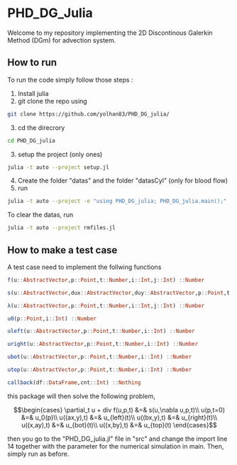 # PHD_DG_Julia

Welcome to my repository implementing the 2D Discontinous Galerkin Method (DGm) for advection system.

## How to run

To run the code simply follow those steps :

1. Install julia
2. git clone the repo using 
```bash 
git clone https://github.com/yolhan83/PHD_DG_julia/
```
3. cd the direcrory
```bash 
cd PHD_DG_julia
```
3. setup the project (only ones) 
```bash
julia -t auto --project setup.jl
```
4. Create the folder "datas" and the folder "datasCyl" (only for blood flow)
5. run 
```bash 
julia -t auto --project -e "using PHD_DG_julia; PHD_DG_julia.main();"
```

To clear the datas, 
run 
```bash 
julia -t auto --project rmfiles.jl
```

## How to make a test case

A test case need to implement the follwing functions

```julia
f(u::AbstractVector,p::Point,t::Number,i::Int,j::Int) ::Number

s(u::AbstractVector,dux::AbstractVector,duy::AbstractVector,p::Point,t::Number,i::Int) ::Number

λ(u::AbstractVector,p::Point,t::Number,i::Int,j::Int) ::Number

u0(p::Point,i::Int) ::Number

uleft(u::AbstractVector,p::Point,t::Number,i::Int) ::Number

uright(u::AbstractVector,p::Point,t::Number,i::Int) ::Number

ubot(u::AbstractVector,p::Point,t::Number,i::Int) ::Number

utop(u::AbstractVector,p::Point,t::Number,i::Int) ::Number

callback(df::DataFrame,cnt::Int) ::Nothing
```

this package will then solve the following problem,
```math
\begin{cases}
    \partial_t u + div f(u,p,t) &=& s(u,\nabla u,p,t)\\
    u(p,t=0) &=& u_0(p)\\
    u((ax,y),t) &=& u_{left}(t)\\
    u((bx,y),t) &=& u_{right}(t)\\
    u((x,ay),t) &=& u_{bot}(t)\\
    u((x,by),t) &=& u_{top}(t)
\end{cases}
```

then you go to the "PHD_DG_julia.jl" file in "src" and change the import line 14 together with the parameter for the numerical simulation in main. Then, simply run as before.